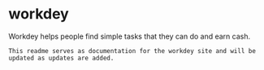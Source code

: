 # workdey

Workdey helps people find simple tasks that they can do and earn cash.

```
This readme serves as documentation for the workdey site and will be updated as updates are added.
```